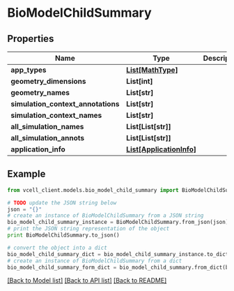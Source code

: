 # BioModelChildSummary


## Properties
Name | Type | Description | Notes
------------ | ------------- | ------------- | -------------
**app_types** | [**List[MathType]**](MathType.md) |  | [optional] 
**geometry_dimensions** | **List[int]** |  | [optional] 
**geometry_names** | **List[str]** |  | [optional] 
**simulation_context_annotations** | **List[str]** |  | [optional] 
**simulation_context_names** | **List[str]** |  | [optional] 
**all_simulation_names** | **List[List[str]]** |  | [optional] 
**all_simulation_annots** | **List[List[str]]** |  | [optional] 
**application_info** | [**List[ApplicationInfo]**](ApplicationInfo.md) |  | [optional] 

## Example

```python
from vcell_client.models.bio_model_child_summary import BioModelChildSummary

# TODO update the JSON string below
json = "{}"
# create an instance of BioModelChildSummary from a JSON string
bio_model_child_summary_instance = BioModelChildSummary.from_json(json)
# print the JSON string representation of the object
print BioModelChildSummary.to_json()

# convert the object into a dict
bio_model_child_summary_dict = bio_model_child_summary_instance.to_dict()
# create an instance of BioModelChildSummary from a dict
bio_model_child_summary_form_dict = bio_model_child_summary.from_dict(bio_model_child_summary_dict)
```
[[Back to Model list]](../README.md#documentation-for-models) [[Back to API list]](../README.md#documentation-for-api-endpoints) [[Back to README]](../README.md)


